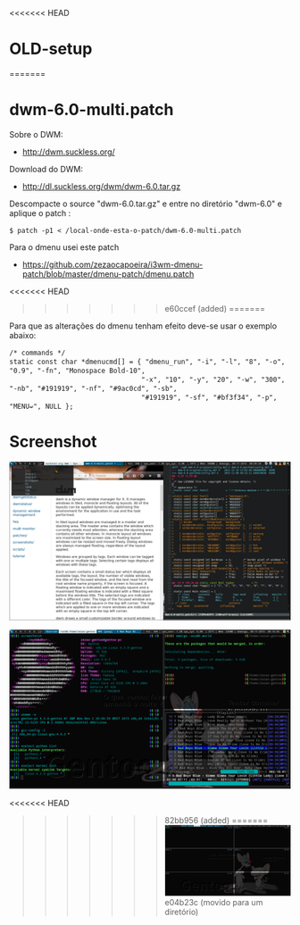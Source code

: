 <<<<<<< HEAD
# OLD-setup
=======
# dwm-6.0-multi.patch

Sobre o DWM:

- http://dwm.suckless.org/

Download do DWM:

- http://dl.suckless.org/dwm/dwm-6.0.tar.gz



Descompacte o source "dwm-6.0.tar.gz" e entre no diretório "dwm-6.0" e aplique o patch :

````
$ patch -p1 < /local-onde-esta-o-patch/dwm-6.0-multi.patch

````

Para o dmenu usei este patch

- https://github.com/zezaocapoeira/i3wm-dmenu-patch/blob/master/dmenu-patch/dmenu.patch

<<<<<<< HEAD
>>>>>>> e60ccef (added)
=======

Para que as alterações do dmenu tenham efeito deve-se usar o exemplo abaixo:

````
/* commands */
static const char *dmenucmd[] = { "dmenu_run", "-i", "-l", "8", "-o", "0.9", "-fn", "Monospace Bold-10",
                                 "-x", "10", "-y", "20", "-w", "300", "-nb", "#191919", "-nf", "#9ac0cd", "-sb",
                                 "#191919", "-sf", "#bf3f34", "-p", "MENU➫", NULL };
````
# Screenshot

![DWM-patch](https://raw.githubusercontent.com/zezaocapoeira/DWM-patch/master/dwm-6.0/screenshot/dwm-screen1.png)

![DWM-patch](https://raw.githubusercontent.com/zezaocapoeira/DWM-patch/master/dwm-6.0/screenshot/dwm-screen2.png)

<<<<<<< HEAD
>>>>>>> 82bb956 (added)
=======
![DWM-patch](https://raw.githubusercontent.com/zezaocapoeira/DWM-patch/master/dwm-6.0/screenshot/dwm-screen3.png)
>>>>>>> e04b23c (movido para um diretório)
